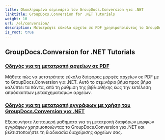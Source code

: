```yaml
---
title: Ολοκληρωμένα σεμινάρια του GroupDocs.Conversion για .NET
linktitle: GroupDocs.Conversion for .NET Tutorials
weight: 10
url: /el/conversion/
description: Μετατρέψτε εύκολα αρχεία σε PDF χρησιμοποιώντας το GroupDocs.Conversion για .NET. Βελτιώστε τη διαχείριση εγγράφων με προσαρμόσιμες επιλογές.
is_root: true
---
```

## GroupDocs.Conversion for .NET Tutorials
### [Οδηγός για τη μετατροπή αρχείων σε PDF](./guide-to-file-conversion-to-pdf/)
Μάθετε πώς να μετατρέπετε εύκολα διάφορες μορφές αρχείων σε PDF με το GroupDocs.Conversion για .NET. Αυτό το σεμινάριο βήμα προς βήμα καλύπτει τα πάντα, από τη ρύθμιση της βιβλιοθήκης έως την εκτέλεση απρόσκοπτων μετασχηματισμών αρχείων.
### [Οδηγός για τη μετατροπή εγγράφων με χρήση του GroupDocs.Conversion για .NET](./guide-to-document-conversion/)
Εξερευνήστε λεπτομερή μαθήματα για τη μετατροπή διαφόρων μορφών εγγράφων χρησιμοποιώντας το GroupDocs.Conversion για .NET και βελτιστοποιήστε τη διαδικασία διαχείρισης αρχείων σας.
